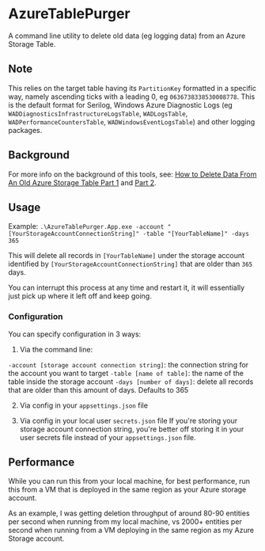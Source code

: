 # AzureTablePurger
A command line utility to delete old data (eg logging data) from an Azure Storage Table.

## Note
This relies on the target table having its `PartitionKey` formatted in a specific way, namely ascending ticks with a leading 0, eg `0636738338530008778`. This is the default format for Serilog, Windows Azure Diagnostic Logs (eg `WADDiagnosticsInfrastructureLogsTable`, `WADLogsTable`, `WADPerformanceCountersTable`, `WADWindowsEventLogsTable`) and other logging packages.

## Background
For more info on the background of this tools, see: [How to Delete Data From An Old Azure Storage Table Part 1](https://brentonwebster.com/blog/deleting-stuff-from-an-azure-table-part-1) and [Part 2](https://brentonwebster.com/blog/how-to-delete-old-data-from-an-azure-storage-table-part-2).

## Usage
Example: `.\AzureTablePurger.App.exe -account "[YourStorageAccountConnectionString]" -table "[YourTableName]" -days 365`

This will delete all records in `[YourTableName]` under the storage account identified by `[YourStorageAccountConnectionString]` that are older than `365` days.

You can interrupt this process at any time and restart it, it will essentially just pick up where it left off and keep going.

### Configuration
You can specify configuration in 3 ways:

1. Via the command line:

`-account [storage account connection string]`: the connection string for the account you want to target
`-table [name of table]`: the name of the table inside the storage account
`-days [number of days]`: delete all records that are older than this amount of days. Defaults to 365

2. Via config in your `appsettings.json` file

3. Via config in your local user `secrets.json` file
If you're storing your storage account connection string, you're better off storing it in your user secrets file instead of your `appsettings.json` file.

## Performance
While you can run this from your local machine, for best performance, run this from a VM that is deployed in the same region as your Azure storage account.

As an example, I was getting deletion throughput of around 80-90 entities per second when running from my local machine, vs 2000+ entities per second when running from a VM deploying in the same region as my Azure Storage account.
